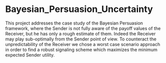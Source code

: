 # Bayesian_Persuasion_Uncertainty

This project addresses the case study of the Bayesian Persuasion framework, where the Sender is not fully aware of the payoff values of the Receiver, but he has only a rough estimate of them. Indeed the Receiver may play sub-optimally from the Sender point of view. To counteract the unpredictability of the Receiver we chose a worst case scenario approach in order to find a robust signaling scheme which maximizes the minimum expected Sender utility.
